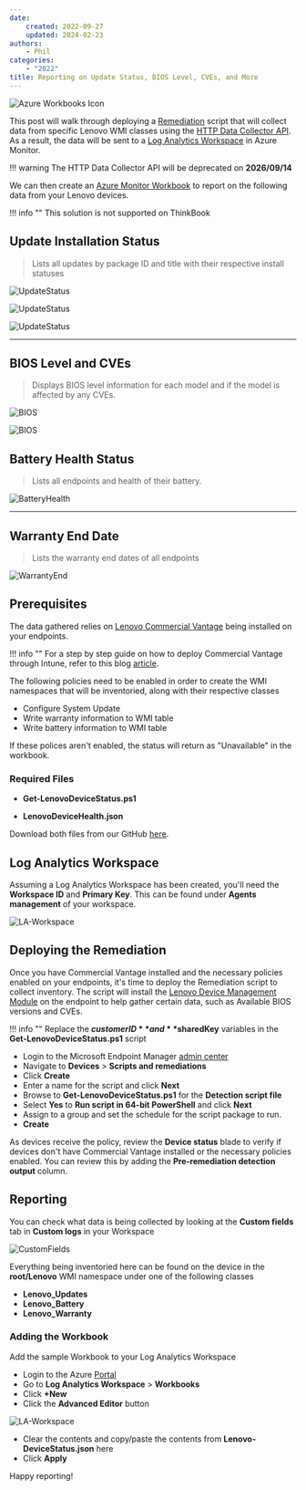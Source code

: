 ```yaml
---
date:
    created: 2022-09-27
    updated: 2024-02-23
authors:
    - Phil
categories:
    - "2022"
title: Reporting on Update Status, BIOS Level, CVEs, and More
---
```


![Azure Workbooks Icon](img/2022/log_analytics_device_health/azure-workbooks.png)

This post will walk through deploying a [Remediation](https://learn.microsoft.com/mem/intune/fundamentals/remediations) script that will collect data from specific Lenovo WMI classes using the [HTTP Data Collector API](https://learn.microsoft.com/azure/azure-monitor/logs/data-collector-api). As a result, the data will be sent to a [Log Analytics Workspace](https://learn.microsoft.com/azure/azure-monitor/logs/log-analytics-workspace-overview) in Azure Monitor.
<!-- more -->
!!! warning
    The HTTP Data Collector API will be deprecated on **2026/09/14**

We can then create an [Azure Monitor Workbook](https://learn.microsoft.com/azure/azure-monitor/visualize/workbooks-overview) to report on the following data from your Lenovo devices.

!!! info ""
    This solution is not supported on ThinkBook

## Update Installation Status

> Lists all updates by package ID and title with their respective install statuses

![UpdateStatus](img/2022/log_analytics_device_health/image1.jpg)

![UpdateStatus](img/2022/log_analytics_device_health/image2_1.jpg)

![UpdateStatus](img/2022/log_analytics_device_health/image2_2.jpg)

---

## BIOS Level and CVEs

> Displays BIOS level information for each model and if the model is affected by any CVEs.

![BIOS](img/2022/log_analytics_device_health/image3_1.jpg)

![BIOS](img/2022/log_analytics_device_health/image3_2.jpg)

## Battery Health Status

> Lists all endpoints and health of their battery.

![BatteryHealth](img/2022/log_analytics_device_health/image2.jpg)

---

## Warranty End Date

> Lists the warranty end dates of all endpoints

![WarrantyEnd](img/2022/log_analytics_device_health/image3.jpg)

## **Prerequisites**

The data gathered relies on [Lenovo Commercial Vantage](https://support.lenovo.com/solutions/hf003321-lenovo-vantage-for-enterprise) being installed on your endpoints.

!!! info ""
    For a step by step guide on how to deploy Commercial Vantage through Intune, refer to this blog [article](https://blog.lenovocdrt.com/#/2020/cv_intune_deploy).

The following policies need to be enabled in order to create the WMI namespaces that will be inventoried, along with their respective classes

- Configure System Update
- Write warranty information to WMI table
- Write battery information to WMI table

If these polices aren't enabled, the status will return as "Unavailable" in the workbook.

### Required Files

- **Get-LenovoDeviceStatus.ps1**

- **LenovoDeviceHealth.json**

Download both files from our GitHub [here](https://github.com/CDRT/Library/tree/master/lenovo-device-health/Log%20Analytics).

## **Log Analytics Workspace**

Assuming a Log Analytics Workspace has been created, you'll need the **Workspace ID** and **Primary Key**. This can be found under **Agents management** of your workspace.

![LA-Workspace](img/2022/log_analytics_device_health/image5.jpg)

## Deploying the Remediation

Once you have Commercial Vantage installed and the necessary policies enabled on your endpoints, it's time to deploy the Remediation script to collect inventory. The script will install the [Lenovo Device Management Module](https://blog.lenovocdrt.com/#/2024/intro_ldmm) on the endpoint to help gather certain data, such as Available BIOS versions and CVEs.

!!! info ""
    Replace the **$customerID** and **$sharedKey** variables in the **Get-LenovoDeviceStatus.ps1** script

- Login to the Microsoft Endpoint Manager [admin center](https://endpoint.microsoft.com)
- Navigate to **Devices** > **Scripts and remediations**
- Click **Create**
- Enter a name for the script and click **Next**
- Browse to **Get-LenovoDeviceStatus.ps1** for the **Detection script file**
- Select **Yes** to **Run script in 64-bit PowerShell** and click **Next**
- Assign to a group and set the schedule for the script package to run.
- **Create**

As devices receive the policy, review the **Device status** blade to verify if devices don't have Commercial Vantage installed or the necessary policies enabled. You can review this by adding the **Pre-remediation detection output** column.

## Reporting

You can check what data is being collected by looking at the **Custom fields** tab in **Custom logs** in your Workspace

![CustomFields](img/2022/log_analytics_device_health/image4.jpg)

Everything being inventoried here can be found on the device in the **root/Lenovo** WMI namespace under one of the following classes

- **Lenovo_Updates**
- **Lenovo_Battery**
- **Lenovo_Warranty**

### Adding the Workbook

Add the sample Workbook to your Log Analytics Workspace

- Login to the Azure [Portal](https://portal.azure.com)
- Go to **Log Analytics Workspace** > **Workbooks**
- Click **+New**
- Click the **Advanced Editor** button

![LA-Workspace](img/2022/log_analytics_device_health/image6.jpg)

- Clear the contents and copy/paste the contents from **Lenovo-DeviceStatus.json** here
- Click **Apply**

Happy reporting!
